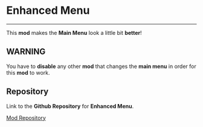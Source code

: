 # <cj>Enhanced Menu</c>

****

This **mod** makes the <cg>**Main Menu**</c> look a little bit <cg>**better**</c>!

## <cr>**WARNING**</c>
 <cr>You have to **disable** any other **mod** that changes the **main menu** in order for this **mod** to work.</c>

## Repository
Link to the **Github Repository** for **Enhanced Menu**.

[Mod Repository](https://github.com/Artoree/Enhanced-menu-mod-GD--Source-code/blob/main/src/main.cpp)